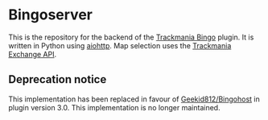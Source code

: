 # Bingoserver
This is the repository for the backend of the [Trackmania Bingo](https://github.com/Geekid812/TrackmaniaBingo) plugin. It is written in Python using [aiohttp](https://docs.aiohttp.org/en/stable/#). Map selection uses the [Trackmania Exchange API](https://api2.mania.exchange/).

## Deprecation notice
This implementation has been replaced in favour of [Geekid812/Bingohost](https://github.com/Geekid812/Bingohost) in plugin version 3.0. This implementation is no longer maintained.
